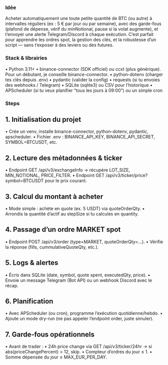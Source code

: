 ### Idée
Acheter automatiquement une toute petite quantité de BTC (ou autre) à intervalles réguliers (ex : 5 € par jour ou par semaine), avec des garde-fous (plafond de dépense, vérif du minNotional, pause si la volat augmente), et t’envoyer une alerte Telegram/Discord à chaque exécution. C’est parfait pour apprendre les ordres spot, la gestion des clés, et la robustesse d’un script — sans t’exposer à des leviers ou des futures.

### Stack & librairies
•	Python 3.11+
•	binance-connector (SDK officiel) ou ccxt (plus générique). Pour un débutant, je conseille binance-connector.
•	python-dotenv (charger tes clés depuis .env)
•	pydantic (valider la config)
•	requests (si tu envoies des webhooks / Telegram)
•	SQLite (sqlite3) ou CSV pour l’historique
•	APScheduler (si tu veux planifier “tous les jours à 09:00”) ou un simple cron

### Steps
## 1.	Initialisation du projet

•	Crée un venv, installe binance-connector, python-dotenv, pydantic, apscheduler.
•	Fichier .env : BINANCE_API_KEY, BINANCE_API_SECRET, SYMBOL=BTCUSDT, etc.

## 2.	Lecture des métadonnées & ticker

•	Endpoint GET /api/v3/exchangeInfo → récupère LOT_SIZE, MIN_NOTIONAL, PRICE_FILTER.
•	Endpoint GET /api/v3/ticker/price?symbol=BTCUSDT pour le prix courant.

## 3.	Calcul du montant à acheter

•	Mode simple : achète en quote (ex. 5 USDT) via quoteOrderQty.
•	Arrondis la quantité d’actif au stepSize si tu calcules en quantity.

## 4.	Passage d’un ordre MARKET spot

•	Endpoint POST /api/v3/order (type=MARKET, quoteOrderQty=…).
•	Vérifie la réponse (fills, cummulativeQuoteQty, etc.).

## 5.	Logs & alertes

•	Écris dans SQLite (date, symbol, quote spent, executedQty, price).
•	Envoie un message Telegram (Bot API) ou un webhook Discord avec le récap.

## 6.	Planification

•	Avec APScheduler (ou cron), programme l’exécution quotidienne/hebdo.
•	Ajoute un mode dry-run (ne pas appeler l’endpoint order, juste simuler).

## 7.	Garde-fous opérationnels

•	Avant de trader :
•	24h price change via GET /api/v3/ticker/24hr → si abs(priceChangePercent) > 12, skip.
•	Compteur d’ordres du jour ≤ 1.
•	Somme dépensée du jour ≤ MAX_EUR_PER_DAY.